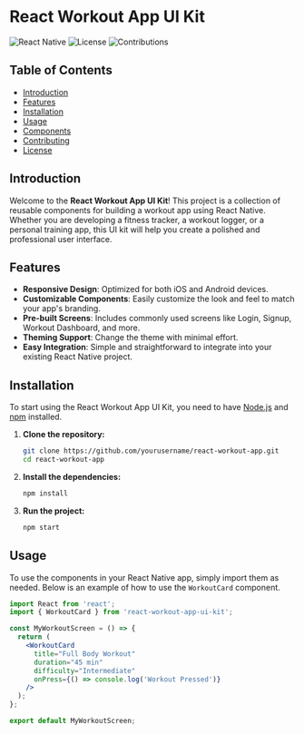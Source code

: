 # React Workout App UI Kit

![React Native](https://img.shields.io/badge/React%20Native-0.63-blue)
![License](https://img.shields.io/badge/license-MIT-green)
![Contributions](https://img.shields.io/badge/contributions-welcome-brightgreen)

## Table of Contents

- [Introduction](#introduction)
- [Features](#features)
- [Installation](#installation)
- [Usage](#usage)
- [Components](#components)
- [Contributing](#contributing)
- [License](#license)

## Introduction

Welcome to the **React Workout App UI Kit**! This project is a collection of reusable components for building a workout app using React Native. Whether you are developing a fitness tracker, a workout logger, or a personal training app, this UI kit will help you create a polished and professional user interface.

## Features

- **Responsive Design**: Optimized for both iOS and Android devices.
- **Customizable Components**: Easily customize the look and feel to match your app's branding.
- **Pre-built Screens**: Includes commonly used screens like Login, Signup, Workout Dashboard, and more.
- **Theming Support**: Change the theme with minimal effort.
- **Easy Integration**: Simple and straightforward to integrate into your existing React Native project.

## Installation

To start using the React Workout App UI Kit, you need to have [Node.js](https://nodejs.org/) and [npm](https://www.npmjs.com/) installed.

1. **Clone the repository:**

    ```bash
    git clone https://github.com/yourusername/react-workout-app.git
    cd react-workout-app
    ```

2. **Install the dependencies:**

    ```bash
    npm install
    ```

3. **Run the project:**

    ```bash
    npm start
    ```

## Usage

To use the components in your React Native app, simply import them as needed. Below is an example of how to use the `WorkoutCard` component.

```jsx
import React from 'react';
import { WorkoutCard } from 'react-workout-app-ui-kit';

const MyWorkoutScreen = () => {
  return (
    <WorkoutCard
      title="Full Body Workout"
      duration="45 min"
      difficulty="Intermediate"
      onPress={() => console.log('Workout Pressed')}
    />
  );
};

export default MyWorkoutScreen;
